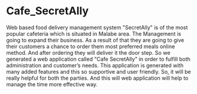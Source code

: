 # Cafe_SecretAlly
Web based food delivery management system
"SecretAlly" is of the most popular cafeteria which is situated in Malabe area. The Management is going
 to expand their business. As a result of that they are going to give their customers a chance to order them 
most preferred meals online method. And after ordering they will deliver it the door step. So we generated 
a web application called "Cafe SecretAlly" in order to fulfill both administration and customer’s needs.
This application is generated with many added features and this so supportive and user friendly. So, 
it will be really helpful for both the parties. 
And this will web application will help to manage the time more effective way.
